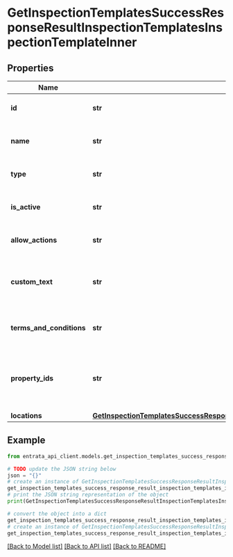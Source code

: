 # GetInspectionTemplatesSuccessResponseResultInspectionTemplatesInspectionTemplateInner


## Properties

Name | Type | Description | Notes
------------ | ------------- | ------------- | -------------
**id** | **str** | ID of the inspection template | 
**name** | **str** | Name of the inspection template | 
**type** | **str** | Type of the inspection template | 
**is_active** | **str** | Indicates if the template is active | 
**allow_actions** | **str** | Indicates if actions are allowed | 
**custom_text** | **str** | Custom text that can be included in the template | 
**terms_and_conditions** | **str** | Terms and conditions for the inspection | 
**property_ids** | **str** | Comma-separated list of property IDs the template applies to | 
**locations** | [**GetInspectionTemplatesSuccessResponseResultInspectionTemplatesInspectionTemplateInnerLocations**](GetInspectionTemplatesSuccessResponseResultInspectionTemplatesInspectionTemplateInnerLocations.md) |  | 

## Example

```python
from entrata_api_client.models.get_inspection_templates_success_response_result_inspection_templates_inspection_template_inner import GetInspectionTemplatesSuccessResponseResultInspectionTemplatesInspectionTemplateInner

# TODO update the JSON string below
json = "{}"
# create an instance of GetInspectionTemplatesSuccessResponseResultInspectionTemplatesInspectionTemplateInner from a JSON string
get_inspection_templates_success_response_result_inspection_templates_inspection_template_inner_instance = GetInspectionTemplatesSuccessResponseResultInspectionTemplatesInspectionTemplateInner.from_json(json)
# print the JSON string representation of the object
print(GetInspectionTemplatesSuccessResponseResultInspectionTemplatesInspectionTemplateInner.to_json())

# convert the object into a dict
get_inspection_templates_success_response_result_inspection_templates_inspection_template_inner_dict = get_inspection_templates_success_response_result_inspection_templates_inspection_template_inner_instance.to_dict()
# create an instance of GetInspectionTemplatesSuccessResponseResultInspectionTemplatesInspectionTemplateInner from a dict
get_inspection_templates_success_response_result_inspection_templates_inspection_template_inner_from_dict = GetInspectionTemplatesSuccessResponseResultInspectionTemplatesInspectionTemplateInner.from_dict(get_inspection_templates_success_response_result_inspection_templates_inspection_template_inner_dict)
```
[[Back to Model list]](../README.md#documentation-for-models) [[Back to API list]](../README.md#documentation-for-api-endpoints) [[Back to README]](../README.md)


